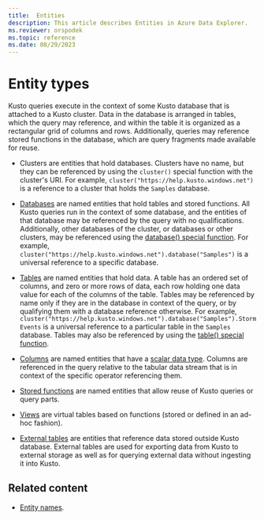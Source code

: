 ```yaml
---
title:  Entities
description: This article describes Entities in Azure Data Explorer.
ms.reviewer: orspodek
ms.topic: reference
ms.date: 08/29/2023
---
```

# Entity types

Kusto queries execute in the context of some Kusto database that is attached to a Kusto cluster. Data in the database is arranged in tables, which the query may reference, and within the table it is organized as a rectangular grid of columns and rows. Additionally, queries may reference stored functions in the database, which are query fragments made available for reuse.

* Clusters are entities that hold databases. Clusters have no name, but they can be referenced by using the `cluster()` special function with the cluster's URI. For example, `cluster("https://help.kusto.windows.net")` is a reference to a cluster that holds the `Samples` database.

* [Databases](./databases.md) are named entities that hold tables and stored functions. All Kusto queries run in the context of some database, and the entities of that database may be referenced by the query with no qualifications. Additionally, other databases of the cluster, or databases or other clusters, may be referenced using the [database() special function](../databasefunction.md). For example, `cluster("https://help.kusto.windows.net").database("Samples")` is a universal reference to a specific database.

* [Tables](./tables.md) are named entities that hold data. A table has an ordered set of columns, and zero or more rows of data, each row holding one data value for each of the columns of the table. Tables may be referenced by name only if they are in the database in context of the query, or by qualifying them with a database reference otherwise. For example, `cluster("https://help.kusto.windows.net").database("Samples").StormEvents` is a universal reference to a particular table in the `Samples` database. Tables may also be referenced by using the [table() special function](../tablefunction.md).

* [Columns](./columns.md) are named entities that have a [scalar data type](../scalar-data-types/index.md). Columns are referenced in the query relative to the tabular data stream that is in context of the specific operator referencing them.

* [Stored functions](./stored-functions.md) are named entities that allow reuse of Kusto queries or query parts.

* [Views](./views.md) are virtual tables based on functions (stored or defined in an ad-hoc fashion).

* [External tables](./externaltables.md) are entities that reference data stored outside Kusto database. External tables are used for exporting data from Kusto to external storage as well as for querying external data without ingesting it into Kusto.

## Related content

* [Entity names](entity-names.md).

